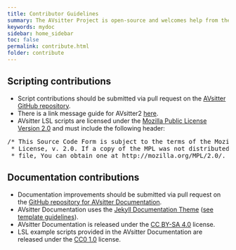 ```yaml
---
title: Contributor Guidelines
summary: The AVsitter Project is open-source and welcomes help from the community.
keywords: mydoc
sidebar: home_sidebar
toc: false
permalink: contribute.html
folder: contribute
---
```


## Scripting contributions

- Script contributions should be submitted via pull request on the [AVsitter GitHub repository](https://github.com/AVsitter/AVsitter).
- There is a link message guide for AVsitter2 [here](https://github.com/AVsitter/AVsitter/blob/master/AVsitter2/avsitter2_link_message_reference.md).
- AVsitter LSL scripts are licensed under the [Mozilla Public License Version 2.0](https://www.mozilla.org/en-US/MPL/2.0/) and must include the following header:
<pre>/* This Source Code Form is subject to the terms of the Mozilla Public
 * License, v. 2.0. If a copy of the MPL was not distributed with this
 * file, You can obtain one at http://mozilla.org/MPL/2.0/. */</pre>

## Documentation contributions

- Documentation improvements should be submitted via pull request on the [GitHub repository for AVsitter Documentation](https://github.com/AVsitter/avsitter.github.io).
- AVsitter Documentation uses the [Jekyll Documentation Theme](http://idratherbewriting.com/documentation-theme-jekyll/mydoc_pages.html) ([see template guidelines](/mydoc_introduction.html)).
- AVsitter Documentation is released under the [CC BY-SA 4.0](https://creativecommons.org/licenses/by-sa/4.0/) license.
- LSL example scripts provided in the AVsitter Documentation are released under the [CC0 1.0](https://creativecommons.org/publicdomain/zero/1.0/) license.
